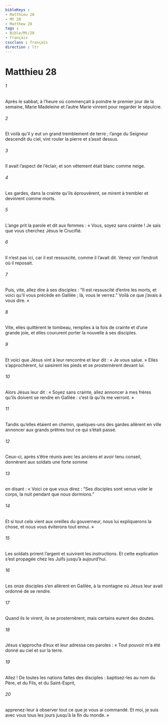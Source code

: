 ```yaml
---
bibleKeys : 
- Matthieu 28
- Mt 28
- Matthew 28
tags : 
- Bible/Mt/28
- français
cssclass : français
direction : ltr
---
```


# Matthieu 28

###### 1
Après le sabbat, à l’heure où commençait à poindre le premier jour de la semaine, Marie Madeleine et l’autre Marie vinrent pour regarder le sépulcre.
###### 2
Et voilà qu’il y eut un grand tremblement de terre ; l’ange du Seigneur descendit du ciel, vint rouler la pierre et s’assit dessus.
###### 3
Il avait l’aspect de l’éclair, et son vêtement était blanc comme neige.
###### 4
Les gardes, dans la crainte qu’ils éprouvèrent, se mirent à trembler et devinrent comme morts.
###### 5
L’ange prit la parole et dit aux femmes : « Vous, soyez sans crainte ! Je sais que vous cherchez Jésus le Crucifié.
###### 6
Il n’est pas ici, car il est ressuscité, comme il l’avait dit. Venez voir l’endroit où il reposait.
###### 7
Puis, vite, allez dire à ses disciples :
“Il est ressuscité d’entre les morts,
et voici qu’il vous précède en Galilée ;
là, vous le verrez.”
Voilà ce que j’avais à vous dire. »
###### 8
Vite, elles quittèrent le tombeau, remplies à la fois de crainte et d’une grande joie, et elles coururent porter la nouvelle à ses disciples.
###### 9
Et voici que Jésus vint à leur rencontre et leur dit : « Je vous salue. » Elles s’approchèrent, lui saisirent les pieds et se prosternèrent devant lui.
###### 10
Alors Jésus leur dit : « Soyez sans crainte, allez annoncer à mes frères qu’ils doivent se rendre en Galilée : c’est là qu’ils me verront. »
###### 11
Tandis qu’elles étaient en chemin, quelques-uns des gardes allèrent en ville annoncer aux grands prêtres tout ce qui s’était passé.
###### 12
Ceux-ci, après s’être réunis avec les anciens et avoir tenu conseil, donnèrent aux soldats une forte somme
###### 13
en disant : « Voici ce que vous direz : “Ses disciples sont venus voler le corps, la nuit pendant que nous dormions.”
###### 14
Et si tout cela vient aux oreilles du gouverneur, nous lui expliquerons la chose, et nous vous éviterons tout ennui. »
###### 15
Les soldats prirent l’argent et suivirent les instructions. Et cette explication s’est propagée chez les Juifs jusqu’à aujourd’hui.
###### 16
Les onze disciples s’en allèrent en Galilée, à la montagne où Jésus leur avait ordonné de se rendre.
###### 17
Quand ils le virent, ils se prosternèrent, mais certains eurent des doutes.
###### 18
Jésus s’approcha d’eux et leur adressa ces paroles : « Tout pouvoir m’a été donné au ciel et sur la terre.
###### 19
Allez ! De toutes les nations faites des disciples : baptisez-les au nom du Père, et du Fils, et du Saint-Esprit,
###### 20
apprenez-leur à observer tout ce que je vous ai commandé. Et moi, je suis avec vous tous les jours jusqu’à la fin du monde. »
